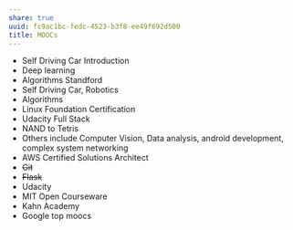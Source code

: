 ```yaml
---
share: true
uuid: fc9ac1bc-fedc-4523-b3f8-ee49f692d500
title: MOOCs
---
```

* Self Driving Car Introduction
* Deep learning
* Algorithms Standford
* Self Driving Car, Robotics
* Algorithms
* Linux Foundation Certification
* Udacity Full Stack
* NAND to Tetris
* Others include Computer Vision, Data analysis, android development, complex system networking
* AWS Certified Solutions Architect
* ~~Git~~
* ~~Flask~~
* Udacity
* MIT Open Courseware
* Kahn Academy
* Google top moocs